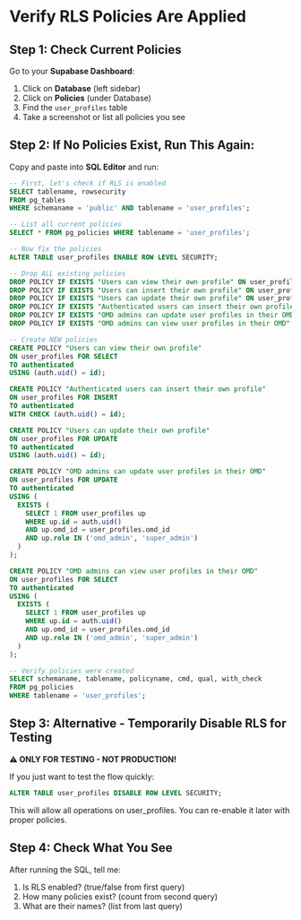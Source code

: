 # Verify RLS Policies Are Applied

## Step 1: Check Current Policies

Go to your **Supabase Dashboard**:
1. Click on **Database** (left sidebar)
2. Click on **Policies** (under Database)
3. Find the `user_profiles` table
4. Take a screenshot or list all policies you see

## Step 2: If No Policies Exist, Run This Again:

Copy and paste into **SQL Editor** and run:

```sql
-- First, let's check if RLS is enabled
SELECT tablename, rowsecurity 
FROM pg_tables 
WHERE schemaname = 'public' AND tablename = 'user_profiles';

-- List all current policies
SELECT * FROM pg_policies WHERE tablename = 'user_profiles';

-- Now fix the policies
ALTER TABLE user_profiles ENABLE ROW LEVEL SECURITY;

-- Drop ALL existing policies
DROP POLICY IF EXISTS "Users can view their own profile" ON user_profiles;
DROP POLICY IF EXISTS "Users can insert their own profile" ON user_profiles;
DROP POLICY IF EXISTS "Users can update their own profile" ON user_profiles;
DROP POLICY IF EXISTS "Authenticated users can insert their own profile" ON user_profiles;
DROP POLICY IF EXISTS "OMD admins can update user profiles in their OMD" ON user_profiles;
DROP POLICY IF EXISTS "OMD admins can view user profiles in their OMD" ON user_profiles;

-- Create NEW policies
CREATE POLICY "Users can view their own profile" 
ON user_profiles FOR SELECT 
TO authenticated
USING (auth.uid() = id);

CREATE POLICY "Authenticated users can insert their own profile" 
ON user_profiles FOR INSERT 
TO authenticated
WITH CHECK (auth.uid() = id);

CREATE POLICY "Users can update their own profile" 
ON user_profiles FOR UPDATE 
TO authenticated
USING (auth.uid() = id);

CREATE POLICY "OMD admins can update user profiles in their OMD" 
ON user_profiles FOR UPDATE 
TO authenticated
USING (
  EXISTS (
    SELECT 1 FROM user_profiles up
    WHERE up.id = auth.uid()
    AND up.omd_id = user_profiles.omd_id
    AND up.role IN ('omd_admin', 'super_admin')
  )
);

CREATE POLICY "OMD admins can view user profiles in their OMD" 
ON user_profiles FOR SELECT 
TO authenticated
USING (
  EXISTS (
    SELECT 1 FROM user_profiles up
    WHERE up.id = auth.uid()
    AND up.omd_id = user_profiles.omd_id
    AND up.role IN ('omd_admin', 'super_admin')
  )
);

-- Verify policies were created
SELECT schemaname, tablename, policyname, cmd, qual, with_check
FROM pg_policies 
WHERE tablename = 'user_profiles';
```

## Step 3: Alternative - Temporarily Disable RLS for Testing

**⚠️ ONLY FOR TESTING - NOT PRODUCTION!**

If you just want to test the flow quickly:

```sql
ALTER TABLE user_profiles DISABLE ROW LEVEL SECURITY;
```

This will allow all operations on user_profiles. You can re-enable it later with proper policies.

## Step 4: Check What You See

After running the SQL, tell me:
1. Is RLS enabled? (true/false from first query)
2. How many policies exist? (count from second query)
3. What are their names? (list from last query)

